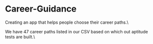 # Career-Guidance
Creating an app that helps people choose their career paths.\

We have 47 career paths listed in our CSV based on which out aptitude tests are built.\
